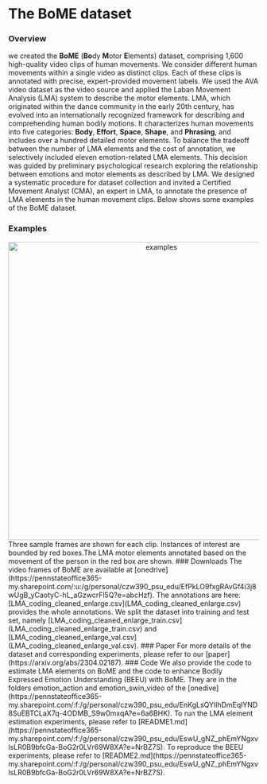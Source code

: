 # The BoME dataset
### Overview
we created the __BoME__ (**Bo**dy **M**otor **E**lements) dataset, comprising 1,600 high-quality video clips of human movements. We consider different human movements within a single video as distinct clips. Each of these clips is annotated with precise, expert-provided movement labels. We used the AVA video dataset as the video source and applied the Laban Movement Analysis (LMA) system to describe the motor elements. LMA, which originated within the dance community in the early 20th century, has evolved into an internationally recognized framework for describing and comprehending human bodily motions. It characterizes human movements into five categories: __Body__, __Effort__, __Space__, __Shape__, and __Phrasing__,  and includes over a hundred detailed motor elements. To balance the tradeoff between the number of LMA elements and the cost of annotation, we selectively included eleven emotion-related LMA elements. This decision was guided by preliminary psychological research exploring the relationship between emotions and motor elements as described by LMA. We designed a systematic procedure for dataset collection and invited a Certified Movement Analyst (CMA), an expert in LMA, to annotate the presence of LMA elements in the human movement clips. Below shows some examples of the BoME dataset.

### Examples
<!-- ![examples](examples.png) -->
<div align="center">
<img src="examples.png" alt="examples" width="600">
</div>
Three sample frames are shown for each clip. Instances of interest are bounded by red boxes.The LMA motor elements annotated based on the movement of the person in the red box  are shown.
### Downloads
The video frames of BoME are available at [onedrive](https://pennstateoffice365-my.sharepoint.com/:u:/g/personal/czw390_psu_edu/EfPkLO9fxgRAvGf4i3j8wUgB_yCaotyC-hL_aGzwcrFl5Q?e=abcHzf).
The annotations are here: [LMA_coding_cleaned_enlarge.csv](LMA_coding_cleaned_enlarge.csv) provides the whole annotations. We split the dataset into training and test set, namely [LMA_coding_cleaned_enlarge_train.csv](LMA_coding_cleaned_enlarge_train.csv) and [LMA_coding_cleaned_enlarge_val.csv](LMA_coding_cleaned_enlarge_val.csv).
### Paper
For more details of the dataset and corresponding experiments, please refer to our [paper](https://arxiv.org/abs/2304.02187).
### Code
We also provide the code to estimate LMA elements on BoME and the code to enhance Bodily Expressed Emotion Understanding (BEEU) with BoME. They are in the folders emotion_action and emotion_swin_video of the [onedive](https://pennstateoffice365-my.sharepoint.com/:f:/g/personal/czw390_psu_edu/EnKgLsQYlIhDmEqlYND8SuEBTCLaX7q-4ODMB_S9w0mxqA?e=6a6BHK). To run the LMA element estimation experiments, please refer to [README1.md](https://pennstateoffice365-my.sharepoint.com/:f:/g/personal/czw390_psu_edu/EswU_gNZ_phEmYNgxvlsLR0B9bfcGa-BoG2r0LVr69W8XA?e=NrBZ7S). To reproduce the BEEU experiments, please refer to [README2.md](https://pennstateoffice365-my.sharepoint.com/:f:/g/personal/czw390_psu_edu/EswU_gNZ_phEmYNgxvlsLR0B9bfcGa-BoG2r0LVr69W8XA?e=NrBZ7S).